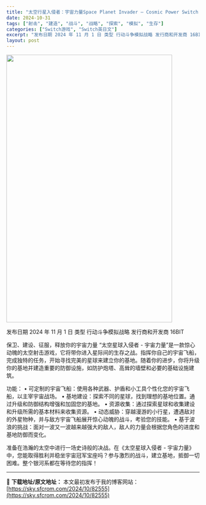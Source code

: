 ```yaml
---
title: "太空行星入侵者：宇宙力量Space Planet Invader – Cosmic Power Switch NSP (v1.0.0)英文"
date: 2024-10-31
tags: ["射击", "建造", "战斗", "战略", "探索", "模拟", "生存"]
categories: ["Switch游戏", "Switch英日文"]
excerpt: "发布日期 2024 年 11 月 1 日 类型 行动斗争模拟战略 发行商和开发商 16BIT 保卫、建设、征服，释放你的宇宙力量 “太空星球入侵者 - 宇宙力量”是一款惊心动魄的太空射击游戏，它将带你进入星际间的生存之战。指挥你自己的宇宙飞船，完成独特的任务，开始寻找完美的星球来建立你的基地。随着你&hellip;"
layout: post
---
```


<img class="aligncenter size-full wp-image-82556" src="https://sky.sfcrom.com/wp-content/uploads/2024/10/2024103108562334.webp" alt="" width="432" height="698" />

发布日期 2024 年 11 月 1 日
类型 行动斗争模拟战略
发行商和开发商 16BIT

保卫、建设、征服，释放你的宇宙力量
“太空星球入侵者 - 宇宙力量”是一款惊心动魄的太空射击游戏，它将带你进入星际间的生存之战。指挥你自己的宇宙飞船，完成独特的任务，开始寻找完美的星球来建立你的基地。随着你的进步，你将升级你的基地并建造重要的防御设施，如防护炮塔、高耸的墙壁和必要的基础设施建筑。

功能：
• 可定制的宇宙飞船：使用各种武器、护盾和小工具个性化您的宇宙飞船，以主宰宇宙战场。
• 基地建设：探索不同的星球，找到理想的基地位置。通过升级和防御结构增强和加固您的基地。
• 资源收集：通过探索星球和收集建设和升级所需的基本材料来收集资源。
• 动态威胁：穿越漫游的小行星，遭遇敌对的外星物种，并与敌方宇宙飞船展开惊心动魄的战斗，考验您的技能。
• 基于波浪的挑战：面对一波又一波越来越强大的敌人，敌人的力量会根据您角色的进度和基地防御而变化。

准备在浩瀚的太空中进行一场史诗般的决战。在《太空星球入侵者 - 宇宙力量》中，您能取得胜利并稳坐宇宙冠军宝座吗？参与激烈的战斗，建立基地，抵御一切困难。整个银河系都在等待您的指挥！

---
📖 **下载地址/原文地址：** 本文最初发布于我的博客网站：[https://sky.sfcrom.com/2024/10/82555](https://sky.sfcrom.com/2024/10/82555)
